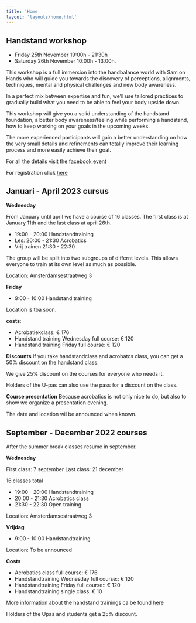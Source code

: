 ```yaml
---
title: 'Home'
layout: 'layouts/home.html'
---
```


## Handstand workshop 

- Friday 25th November 19:00h - 21:30h
- Saturday 26th November 10:00h - 13:00h.

This workshop is a full immersion into the handbalance world with Sam on Hands who will guide you towards the discovery of perceptions, alignments, techniques, mental and physical challenges and new body awareness.

In a perfect mix between expertise and fun, we’ll use tailored practices to gradually build what you need to be able to feel your body upside down.

This workshop will give you a solid understanding of the handstand foundation, a better body awareness/feeling while performing a handstand, how to keep working on your goals in the upcoming weeks.

The more experienced participants will gain a better understanding on how the very small details and refinements can totally improve their learning process and more easily achieve their goal.


For all the details visit the [facebook event](https://www.facebook.com/events/3280662782204405)

For registration click [here](https://forms.gle/g4HqNxTWNyBzyQnt6)

## Januari - April 2023 cursus


**Wednesday**

From January until april we have a course of 16 classes. The first class is at January 11th and the last class at april 26th.

- 19:00 - 20:00 Handstandtraining
- Les: 20:00 - 21:30 Acrobatics
- Vrij trainen 21:30 - 22:30

The group will be split into two subgroups of differnt levels. This allows everyone to train at its own level as much as possible. 


Location: Amsterdamsestraatweg 3

**Friday**
- 9:00 - 10:00 Handstand training

Location is tba soon.

**costs**:

- Acrobatiekclass: € 176
- Handstand training Wednesday full course: € 120
- Handstand training Friday full course: € 120

**Discounts**
If you take handstandclass and acrobatcs class, you can get a 50% discount on the handstand class.

We give 25% discount on the courses for everyone who needs it. 

Holders of the U-pas can also use the pass for a discount on the class.

**Course presentation**
Because acrobatics is not only nice to do, but also to show we organize a presentation evening. 

The date and location wil be announced when known.




## September - December 2022 courses

After the summer break classes resume in september.



**Wednesday**

First class: 7 september
Last class: 21 december

16 classes total

- 19:00 - 20:00 Handstandtraining
- 20:00 - 21:30 Acrobatics class
- 21:30 - 22:30 Open training

Location: Amsterdamsestraatweg 3

**Vrijdag**
- 9:00 - 10:00 Handstandtraining

Location: To be announced

**Costs**
- Acrobatics class full course: € 176
- Handstandtraining Wednesday full course:: € 120
- Handstandtraining Friday full course:: € 120
- Handstandtraining single class: € 10

More information about the handstand trainings ca be found [here](faq)

Holders of the Upas and students get a 25% discount.
